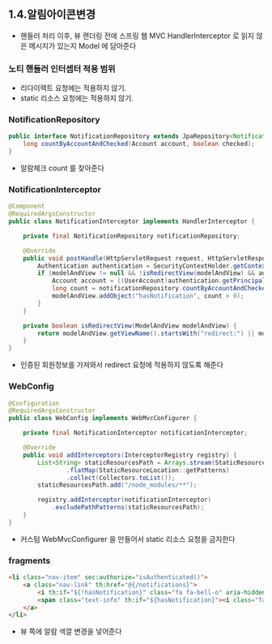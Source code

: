 ## 1.4.알림아이콘변경

* 핸들러 처리 이후, 뷰 랜더링 전에 스프링 웹 MVC HandlerInterceptor 로 읽지 않은 메시지가 있는지 Model 에 담아준다

### 노티 핸들러 인터셉터 적용 범위
* 리다이렉트 요청에는 적용하지 않기.
* static 리소스 요청에는 적용하지 않기.

### NotificationRepository
```java
public interface NotificationRepository extends JpaRepository<Notification, Long> {
    long countByAccountAndChecked(Account account, boolean checked);
}

```

* 알람체크 count 를 찾아준다

### NotificationInterceptor
```java
@Component
@RequiredArgsConstructor
public class NotificationInterceptor implements HandlerInterceptor {

    private final NotificationRepository notificationRepository;

    @Override
    public void postHandle(HttpServletRequest request, HttpServletResponse response, Object handler, ModelAndView modelAndView) throws Exception {
        Authentication authentication = SecurityContextHolder.getContext().getAuthentication();
        if (modelAndView != null && !isRedirectView(modelAndView) && authentication != null && authentication.getPrincipal() instanceof UserAccount) {
            Account account = ((UserAccount)authentication.getPrincipal()).getAccount();
            long count = notificationRepository.countByAccountAndChecked(account, false);
            modelAndView.addObject("hasNotification", count > 0);
        }
    }

    private boolean isRedirectView(ModelAndView modelAndView) {
        return modelAndView.getViewName().startsWith("redirect:") || modelAndView.getView() instanceof RedirectView;
    }
}

```

* 인증된 회원정보를 가져와서 redirect 요청에 적용하지 않도록 해준다

### WebConfig
```java
@Configuration
@RequiredArgsConstructor
public class WebConfig implements WebMvcConfigurer {

    private final NotificationInterceptor notificationInterceptor;

    @Override
    public void addInterceptors(InterceptorRegistry registry) {
        List<String> staticResourcesPath = Arrays.stream(StaticResourceLocation.values())
                .flatMap(StaticResourceLocation::getPatterns)
                .collect(Collectors.toList());
        staticResourcesPath.add("/node_modules/**");

        registry.addInterceptor(notificationInterceptor)
            .excludePathPatterns(staticResourcesPath);
    }
}

```

* 커스텀 WebMvcConfigurer 을 만들어서 static 리소스 요청을 금지한다

### fragments
```html
<li class="nav-item" sec:authorize="isAuthenticated()">
    <a class="nav-link" th:href="@{/notifications}">
        <i th:if="${!hasNotification}" class="fa fa-bell-o" aria-hidden="true"></i>
        <span class="text-info" th:if="${hasNotification}"><i class="fa fa-bell" aria-hidden="true"></i></span>
    </a>
</li>
```

* 뷰 쪽에 알람 색깔 변경을 넣어준다